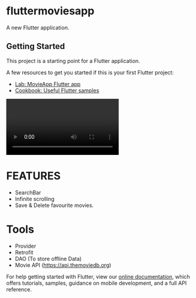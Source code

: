 # fluttermoviesapp

A new Flutter application.

## Getting Started

This project is a starting point for a Flutter application.

A few resources to get you started if this is your first Flutter project:

- [Lab: MovieApp Flutter app](https://flutter.dev/docs/get-started/codelab)
- [Cookbook: Useful Flutter samples](https://flutter.dev/docs/cookbook)

![grab-landing-page](https://firebasestorage.googleapis.com/v0/b/smarttalk-d4bb8.appspot.com/o/Screenrecorder-2020-06-17-16-30-00-436.mp4?alt=media&token=ee2141d6-1382-458d-96db-75608044dc38)

# FEATURES
* SearchBar
* Infinite scrolling
* Save & Delete favourite movies.

# Tools
* Provider
* Retrofit
* DAO (To store offline Data)
* Movie API (https://api.themoviedb.org)

For help getting started with Flutter, view our
[online documentation](https://flutter.dev/docs), which offers tutorials,
samples, guidance on mobile development, and a full API reference.
